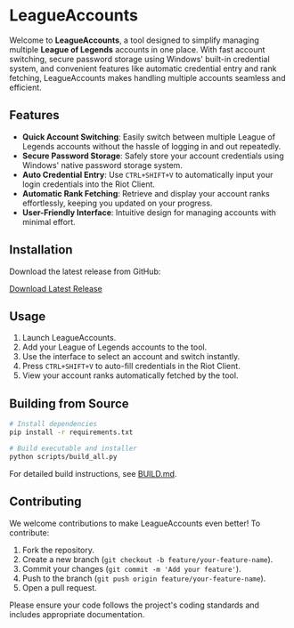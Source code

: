 # LeagueAccounts

Welcome to **LeagueAccounts**, a tool designed to simplify managing multiple **League of Legends** accounts in one place. With fast account switching, secure password storage using Windows' built-in credential system, and convenient features like automatic credential entry and rank fetching, LeagueAccounts makes handling multiple accounts seamless and efficient.

## Features

- **Quick Account Switching**: Easily switch between multiple League of Legends accounts without the hassle of logging in and out repeatedly.
- **Secure Password Storage**: Safely store your account credentials using Windows' native password storage system.
- **Auto Credential Entry**: Use `CTRL+SHIFT+V` to automatically input your login credentials into the Riot Client.
- **Automatic Rank Fetching**: Retrieve and display your account ranks effortlessly, keeping you updated on your progress.
- **User-Friendly Interface**: Intuitive design for managing accounts with minimal effort.

## Installation

Download the latest release from GitHub:

[Download Latest Release](https://github.com/FlorentTariolle/LeagueAccounts/releases/latest)

## Usage

1. Launch LeagueAccounts.
2. Add your League of Legends accounts to the tool.
3. Use the interface to select an account and switch instantly.
4. Press `CTRL+SHIFT+V` to auto-fill credentials in the Riot Client.
5. View your account ranks automatically fetched by the tool.

## Building from Source

```bash
# Install dependencies
pip install -r requirements.txt

# Build executable and installer
python scripts/build_all.py
```

For detailed build instructions, see [BUILD.md](docs/BUILD.md).

## Contributing

We welcome contributions to make LeagueAccounts even better! To contribute:

1. Fork the repository.
2. Create a new branch (`git checkout -b feature/your-feature-name`).
3. Commit your changes (`git commit -m 'Add your feature'`).
4. Push to the branch (`git push origin feature/your-feature-name`).
5. Open a pull request.

Please ensure your code follows the project's coding standards and includes appropriate documentation.
